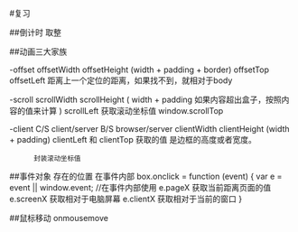 #复习

##倒计时
取整

##动画三大家族

-offset   offsetWidth  offsetHeight
          (width + padding + border)
          offsetTop  offsetLeft
          距离上一个定位的距离，如果找不到，就相对于body

-scroll   scrollWidth  scrollHeight
          (  width + padding  如果内容超出盒子，按照内容的值来计算 )
          scrollLeft 获取滚动坐标值
          window.scrollTop

-client    C/S  client/server   B/S  browser/server
          clientWidth   clientHeight
           (width + padding)
          clientLeft 和 clientTop  获取的值 是边框的高度或者宽度。

          封装滚动坐标值

##事件对象
存在的位置  在事件内部
box.onclick = function (event) {
    var  e = event || window.event;
    //在事件内部使用
    e.pageX 获取当前距离页面的值
    e.screenX 获取相对于电脑屏幕
    e.clientX 获取相对于当前的窗口
}

##鼠标移动
 onmousemove




